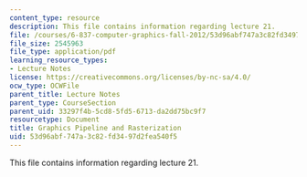 ```yaml
---
content_type: resource
description: This file contains information regarding lecture 21.
file: /courses/6-837-computer-graphics-fall-2012/53d96abf747a3c82fd3497d2fea540f5_MIT6_837F12_Lec21.pdf
file_size: 2545963
file_type: application/pdf
learning_resource_types:
- Lecture Notes
license: https://creativecommons.org/licenses/by-nc-sa/4.0/
ocw_type: OCWFile
parent_title: Lecture Notes
parent_type: CourseSection
parent_uid: 33297f4b-5cd8-5fd5-6713-da2dd75bc9f7
resourcetype: Document
title: Graphics Pipeline and Rasterization
uid: 53d96abf-747a-3c82-fd34-97d2fea540f5
---
```

This file contains information regarding lecture 21.